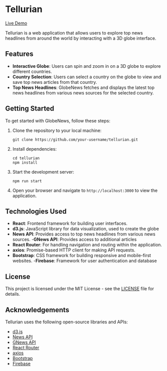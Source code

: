 # Tellurian

[Live Demo](https://tellurian.onrender.com/)

Tellurian is a web application that allows users to explore top news headlines from around the world by interacting with a 3D globe interface.

## Features

- **Interactive Globe**: Users can spin and zoom in on a 3D globe to explore different countries.
- **Country Selection**: Users can select a country on the globe to view and save top news articles from that country.
- **Top News Headlines**: GlobeNews fetches and displays the latest top news headlines from various news sources for the selected country.

## Getting Started

To get started with GlobeNews, follow these steps:

1. Clone the repository to your local machine:

    ```
    git clone https://github.com/your-username/tellurian.git
    ```

2. Install dependencies:

    ```
    cd tellurian
    npm install
    ```

3. Start the development server:

    ```
    npm run start
    ```

4. Open your browser and navigate to `http://localhost:3000` to view the application.

## Technologies Used

- **React**: Frontend framework for building user interfaces.
- **d3.js**: JavaScript library for data visualization, used to create
the globe
- **News API**: Provides access to top news headlines from various news sources.
-**GNews API**: Provides access to additional articles
- **React Router**: For handling navigation and routing within the application.
- **axios**: Promise-based HTTP client for making API requests.
- **Bootstrap**: CSS framework for building responsive and mobile-first websites.
-**Firebase**: Framework for user authentication and database

## License

This project is licensed under the MIT License - see the [LICENSE](LICENSE) file for details.

## Acknowledgements

Tellurian uses the following open-source libraries and APIs:

- [d3.js](https://d3js.org/)
- [News API](https://newsapi.org/)
- [GNews API](https://gnews.io/)
- [React Router](https://reactrouter.com/)
- [axios](https://axios-http.com/)
- [Bootstrap](https://getbootstrap.com/)
- [Firebase](https://firebase.google.com/)
